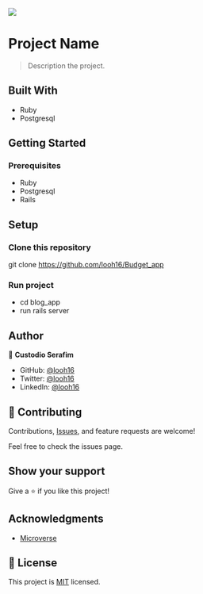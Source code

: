 ![](https://img.shields.io/badge/Microverse-blueviolet)

# Project Name

> Description the project.


## Built With

- Ruby
- Postgresql


## Getting Started


### Prerequisites
- Ruby
- Postgresql
- Rails

## Setup

### Clone this repository
git clone https://github.com/looh16/Budget_app


### Run project
- cd blog_app
- run rails server



## Author

👤 **Custodio Serafim**

- GitHub: [@looh16](https://github.com/looh16)
- Twitter: [@looh16](https://twitter.com/custodiolanga1)
- LinkedIn: [@looh16](https://www.linkedin.com/in/custodio-serafim) 

## 🤝 Contributing

Contributions, [Issues](https://github.com/looh16/Budget_app/issues), and feature requests are welcome!

Feel free to check the issues page.

## Show your support

Give a ⭐️ if you like this project!

## Acknowledgments

- [Microverse](https://www.microverse.org/)


## 📝 License

This project is [MIT](https://github.com/looh16/Budget_app/blob/master/License) licensed.

